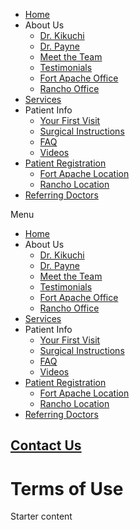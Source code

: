 * [Home](https://oralsurgerylv.com/)
* About Us
    * [Dr. Kikuchi](https://oralsurgerylv.com/dr-kikuchi/)
    * [Dr. Payne](https://oralsurgerylv.com/dr-payne/)
    * [Meet the Team](https://oralsurgerylv.com/meet-the-team/)
    * [Testimonials](https://oralsurgerylv.com/testimonials/)
    * [Fort Apache Office](https://oralsurgerylv.com/apache-office/)
    * [Rancho Office](https://oralsurgerylv.com/rancho-office/)
* [Services](https://oralsurgerylv.com/category/services/)
* Patient Info
    * [Your First Visit](https://oralsurgerylv.com/your-first-visit/)
    * [Surgical Instructions](https://oralsurgerylv.com/surgical-instructions/)
    * [FAQ](https://oralsurgerylv.com/faq/)
    * [Videos](https://oralsurgerylv.com/videos/)
* [Patient Registration](#)
    * [Fort Apache Location](https://mysecurepractice.com/Truform/732146a2-e1ca-4e97-b3b2-7263485cd428/Submission/Create)
    * [Rancho Location](https://mysecurepractice.com/Truform/9d31ac68-1e63-456b-9f95-4a6a049f774e/Submission/Create)
* [Referring Doctors](https://oralsurgerylv.com/wp-content/uploads/sites/294/2023/05/Updated-Referral.pdf)

Menu

* [Home](https://oralsurgerylv.com/)
* About Us
    * [Dr. Kikuchi](https://oralsurgerylv.com/dr-kikuchi/)
    * [Dr. Payne](https://oralsurgerylv.com/dr-payne/)
    * [Meet the Team](https://oralsurgerylv.com/meet-the-team/)
    * [Testimonials](https://oralsurgerylv.com/testimonials/)
    * [Fort Apache Office](https://oralsurgerylv.com/apache-office/)
    * [Rancho Office](https://oralsurgerylv.com/rancho-office/)
* [Services](https://oralsurgerylv.com/category/services/)
* Patient Info
    * [Your First Visit](https://oralsurgerylv.com/your-first-visit/)
    * [Surgical Instructions](https://oralsurgerylv.com/surgical-instructions/)
    * [FAQ](https://oralsurgerylv.com/faq/)
    * [Videos](https://oralsurgerylv.com/videos/)
* [Patient Registration](#)
    * [Fort Apache Location](https://mysecurepractice.com/Truform/732146a2-e1ca-4e97-b3b2-7263485cd428/Submission/Create)
    * [Rancho Location](https://mysecurepractice.com/Truform/9d31ac68-1e63-456b-9f95-4a6a049f774e/Submission/Create)
* [Referring Doctors](https://oralsurgerylv.com/wp-content/uploads/sites/294/2023/05/Updated-Referral.pdf)

[Contact Us](https://oralsurgerylv.com/contact-us/)
---------------------------------------------------

Terms of Use
============

Starter content